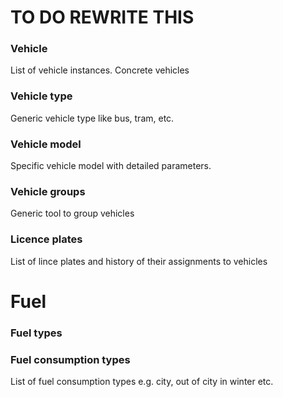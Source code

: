 # TO DO REWRITE THIS

### Vehicle

List of vehicle instances. Concrete vehicles 

### Vehicle type

Generic vehicle type like bus, tram, etc.

### Vehicle model

Specific vehicle model with detailed parameters.

### Vehicle groups

Generic tool to group vehicles

### Licence plates

List of lince plates and history of their assignments to vehicles

# Fuel

### Fuel types

### Fuel consumption types

List of fuel consumption types e.g. city, out of city in winter etc.
